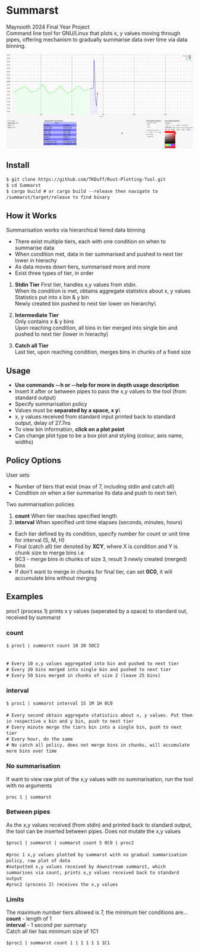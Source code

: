 # Summarst

Maynooth 2024 Final Year Project\
Command line tool for GNU/Linux that plots x, y values moving through pipes, offering mechanism to gradually summarise data over time via data binning. 

![Summarst for policy: summarst count 20 10 0C0](summarst_gif.gif)


## Install

```
$ git clone https://github.com/TKDuff/Rust-Plotting-Tool.git
$ cd Summarst
$ cargo build # or cargo build --release then navigate to /summarst/target/release to find binary
```

## How it Works
Summarisation works via hierarchical tiered data binning

* There exist multiple tiers, each with one condition on when to summarise data
* When condition met, data in tier summarised and pushed to next tier lower in hierachy
* As data moves down tiers, summarised more and more
* Exist three types of tier, in order

1) **Stdin Tier**
First tier, handles x,y values from stdin.\
When its condition is met, obtains aggregate statistics about x, y values\
Statistics put into  x bin & y bin\
Newly created bin pushed to next tier lower on hierarchy\

2) **Intermediate Tier**\
Only contains x & y bins\
Upon reaching condition, all bins in tier merged into single bin and pushed to next tier (lower in hierachy)

3) **Catch all Tier**\
Last tier, upon reaching condition, merges bins in chunks of a fixed size


## Usage
* **Use commands --h or --help for more in depth usage description**
* Insert it after or between pipes to pass the x,y values to the tool (from standard output)
* Specify summarisation policy
* Values must be **separated by a space, x y**\
* x, y values received from standard input printed back to standard output, delay of 27.7ns
* To view bin information, **click on a plot point**
* Can change plot type to be a box plot and styling (colour, axis name, widths)

## Policy Options
User sets
* Number of tiers that exist (max of 7, including stdin and catch all)
* Condition on when a tier summarise its data and push to next tier\

Two summarisation policies
1) **count** When tier reaches specified length
2) **interval** When specified unit time elapses (seconds, minutes, hours)

* Each tier defined by its condition, specify number for count or unit time for interval (S, M, H)
* Final (catch all) tier denoted by **XCY**, where X is condition and Y is chunk size to merge bins i.e
* 9C3 - merge bins in chunks of size 3, result 3 newly created (merged) bins
* If don't want to merge in chunks for final tier, can set **0C0**, it will accumulate bins without merging

## Examples
proc1 (process 1) prints x y values (seperated by a space) to standard out, received by summarst 

### count
```
$ proc1 | summarst count 10 20 50C2


# Every 10 x,y values aggregated into bin and pushed to next tier
# Every 20 bins merged into single bin and pushed to next tier
# Every 50 bins merged in chunks of size 2 (leave 25 bins)
```

### interval
```
$ proc1 | summarst interval 1S 1M 1H 0C0

# Every second obtain aggregate statistics about x, y values. Put them in respective x bin and y bin, push to next tier
# Every minute merge the tiers bin into a single bin, push to next tier
# Every hour, do the same
# No catch all policy, does not merge bins in chunks, will accumulate more bins over time
```

### No summarisation
If want to view raw plot of the x,y values with no summarisation, run the tool with no arguments
```
proc 1 | summarst
```

### Between pipes
As the x,y values received (from stdin) and printed back to standard output, the tool can be inserted between pipes. Does not mutate the x,y values
```
$proc1 | summarst | summarst count 5 0C0 | proc2

#proc 1 x,y values plotted by summarst with no gradual summarisation policy, raw plot of data
#outputted x,y values received by downstream summarst, which summarises via count, prints x,y values received back to standard output
#proc2 (process 2) receives the x,y values
```

### Limits
The maximum number tiers allowed is 7, the minimum tier conditions are...\
**count** - length of 1\
**interval** - 1 second per summary\
Catch all tier has minimum size of 1C1
```
$proc1 | summarst count 1 1 1 1 1 1 1C1
```